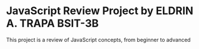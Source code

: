 # JavaScript Review Project by ELDRIN A. TRAPA BSIT-3B
This project is a review of JavaScript concepts, from beginner to advanced 
